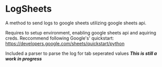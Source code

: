 # LogSheets
A method to send logs to google sheets utilizing google sheets api.

Requires to setup environment, enabling google sheets api and aquiring creds. Reccommend following Google's' quickstart: https://developers.google.com/sheets/quickstart/python

Included a parser to parse the log for tab seperated values
***This is still a work in progress***

